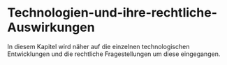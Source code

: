 # Technologien-und-ihre-rechtliche-Auswirkungen
In diesem Kapitel wird näher auf die einzelnen technologischen Entwicklungen und die rechtliche Fragestellungen um diese eingegangen. 
